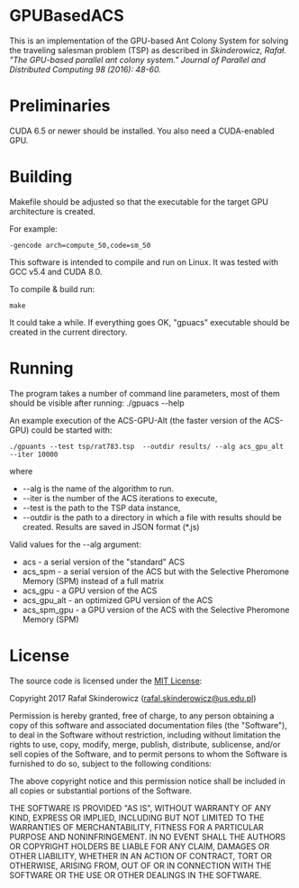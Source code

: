 # GPUBasedACS

This is an implementation of the GPU-based Ant Colony System for solving the traveling salesman problem (TSP) as described in 
_Skinderowicz, Rafał. "The GPU-based parallel ant colony system." Journal of Parallel and Distributed Computing 98 (2016): 48-60._


# Preliminaries

CUDA 6.5 or newer should be installed. You also need a CUDA-enabled GPU.


# Building

Makefile should be adjusted so that the executable for the target GPU
architecture is created.

For example:

    -gencode arch=compute_50,code=sm_50


This software is intended to compile and run on Linux. It was tested with GCC v5.4 and CUDA 8.0.

To compile & build run:

    make

It could take a while. If everything goes OK, "gpuacs" executable should be
created in the current directory.


# Running

The program takes a number of command line parameters, most of them should be
visible after running:
    ./gpuacs --help


An example execution of the ACS-GPU-Alt (the faster version of the ACS-GPU) could be started with:

    ./gpuants --test tsp/rat783.tsp  --outdir results/ --alg acs_gpu_alt
    --iter 10000

where
- --alg is the name of the algorithm to run.
- --iter is the number of the ACS iterations to execute,
- --test is the path to the TSP data instance,
- --outdir is the path to a directory in which a file with results should be
  created. Results are saved in JSON format (*.js)

Valid values for the --alg argument:
- acs - a serial version of the "standard" ACS
- acs_spm  - a serial version of the ACS but with the Selective Pheromone Memory (SPM)
  instead of a full matrix
- acs_gpu - a GPU version of the ACS
- acs_gpu_alt - an optimized GPU version of the ACS
- acs_spm_gpu - a GPU version of the ACS with the Selective Pheromone Memory
  (SPM)

# License

The source code is licensed under the [MIT
License](http://opensource.org/licenses/MIT):

Copyright 2017 Rafał Skinderowicz (rafal.skinderowicz@us.edu.pl)

Permission is hereby granted, free of charge, to any person obtaining a copy of
this software and associated documentation files (the "Software"), to deal in
the Software without restriction, including without limitation the rights to
use, copy, modify, merge, publish, distribute, sublicense, and/or sell copies
of the Software, and to permit persons to whom the Software is furnished to do
so, subject to the following conditions:

The above copyright notice and this permission notice shall be included in all
copies or substantial portions of the Software.

THE SOFTWARE IS PROVIDED "AS IS", WITHOUT WARRANTY OF ANY KIND, EXPRESS OR
IMPLIED, INCLUDING BUT NOT LIMITED TO THE WARRANTIES OF MERCHANTABILITY,
FITNESS FOR A PARTICULAR PURPOSE AND NONINFRINGEMENT. IN NO EVENT SHALL THE
AUTHORS OR COPYRIGHT HOLDERS BE LIABLE FOR ANY CLAIM, DAMAGES OR OTHER
LIABILITY, WHETHER IN AN ACTION OF CONTRACT, TORT OR OTHERWISE, ARISING
FROM, OUT OF OR IN CONNECTION WITH THE SOFTWARE OR THE USE OR OTHER
DEALINGS IN THE SOFTWARE.

